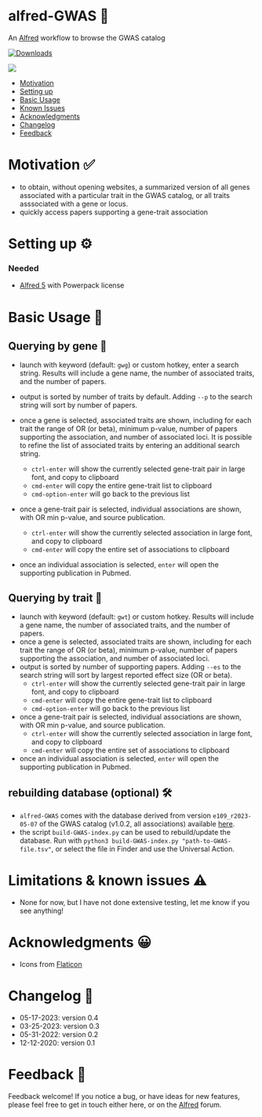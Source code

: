 # alfred-GWAS 🧬
An [Alfred](https://www.alfredapp.com/) workflow to browse the GWAS catalog



<a href="https://github.com/giovannicoppola/alfred-GWAS/releases/latest/">
<img alt="Downloads"
src="https://img.shields.io/github/downloads/giovannicoppola/alfred-GWAS/total?color=purple&label=Downloads"><br/>
</a>

![](images/alfred-GWAS.gif)

<!-- MarkdownTOC autolink="true" bracket="round" depth="3" autoanchor="true" -->

- [Motivation](#motivation)
- [Setting up](#setting-up)
- [Basic Usage](#usage)
- [Known Issues](#known-issues)
- [Acknowledgments](#acknowledgments)
- [Changelog](#changelog)
- [Feedback](#feedback)

<!-- /MarkdownTOC -->


<h1 id="motivation">Motivation ✅</h1>

- to obtain, without opening websites, a summarized version of all genes associated with a particular trait in the GWAS catalog, or all traits asssociated with a gene or locus.
- quickly access papers supporting a gene-trait association



<h1 id="setting-up">Setting up ⚙️</h1>

### Needed
- [Alfred 5](https://www.alfredapp.com/) with Powerpack license


<h1 id="usage">Basic Usage 📖</h1>

## Querying by gene 🧬
- launch with keyword (default: `gwg`) or custom hotkey, enter a search string. Results will include a gene name, the number of associated traits, and the number of papers.
- output is sorted by number of traits by default. Adding `--p` to the search string will sort by number of papers. 
- once a gene is selected, associated traits are shown, including for each trait the range of OR (or beta), minimum p-value, number of papers supporting the association, and number of associated loci. It is possible to refine the list of associated traits by entering an additional search string. 

	- `ctrl-enter` will show the currently selected gene-trait pair in large font, and copy to clipboard
	- `cmd-enter` will copy the entire gene-trait list to clipboard
	- `cmd-option-enter` will go back to the previous list
- once a gene-trait pair is selected, individual associations are shown, with OR min p-value, and source publication. 
 	- `ctrl-enter` will show the currently selected association in large font, and copy to clipboard
	- `cmd-enter` will copy the entire set of associations to clipboard
- once an individual association is selected, `enter` will open the supporting publication in Pubmed. 	

	
## Querying by trait 👤
- launch with keyword (default: `gwt`) or custom hotkey. Results will include a gene name, the number of associated traits, and the number of papers. 
- once a gene is selected, associated traits are shown, including for each trait the range of OR (or beta), minimum p-value, number of papers supporting the association, and number of associated loci.
- output is sorted by number of supporting papers. Adding `--es` to the search string will sort by largest reported effect size (OR or beta). 
	- `ctrl-enter` will show the currently selected gene-trait pair in large font, and copy to clipboard
	- `cmd-enter` will copy the entire gene-trait list to clipboard
	- `cmd-option-enter` will go back to the previous list  
- once a gene-trait pair is selected, individual associations are shown, with OR min p-value, and source publication. 
 	- `ctrl-enter` will show the currently selected association in large font, and copy to clipboard
	- `cmd-enter` will copy the entire set of associations to clipboard
- once an individual association is selected, `enter` will open the supporting publication in Pubmed.  



## rebuilding database (optional) 🛠️
- `alfred-GWAS` comes with the database derived from version `e109_r2023-05-07` of the GWAS catalog (v1.0.2, all associations) available [here](https://www.ebi.ac.uk/gwas/docs/file-downloads).
- the script `build-GWAS-index.py` can be used to rebuild/update the database. Run with `python3 build-GWAS-index.py "path-to-GWAS-file.tsv"`, or select the file in Finder and use the Universal Action. 


<h1 id="known-issues">Limitations & known issues ⚠️</h1>

- None for now, but I have not done extensive testing, let me know if you see anything!



<h1 id="acknowledgments">Acknowledgments 😀</h1>

- Icons from [Flaticon](https://www.flaticon.com/)
	
	
<h1 id="changelog">Changelog 🧰</h1>

- 05-17-2023: version 0.4
- 03-25-2023: version 0.3
- 05-31-2022: version 0.2
- 12-12-2020: version 0.1


<h1 id="feedback">Feedback 🧐</h1>

Feedback welcome! If you notice a bug, or have ideas for new features, please feel free to get in touch either here, or on the [Alfred](https://www.alfredforum.com) forum. 

